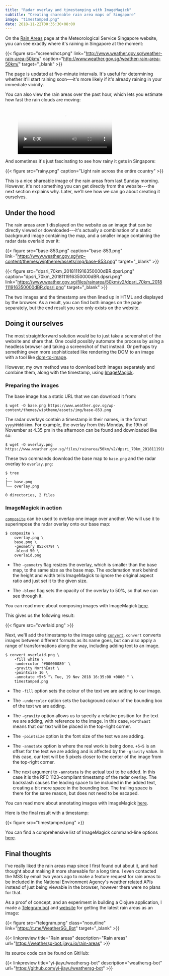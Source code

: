```yaml
---
title: "Radar overlay and timestamping with ImageMagick"
subtitle: "Creating shareable rain area maps of Singapore"
image: "timestamped.png"
date: 2018-11-22T00:35:30+08:00
---
```


On the [Rain Areas](http://www.weather.gov.sg/weather-rain-area-50km/) page at the Meteorological Service Singapore website, you can see exactly where it's raining in Singapore at the moment:

{{< figure src="screenshot.png" link="http://www.weather.gov.sg/weather-rain-area-50km/" caption="http://www.weather.gov.sg/weather-rain-area-50km/" target="_blank" >}}

The page is updated at five-minute intervals. It's useful for determining whether it'll start raining soon---it's more likely if it's already raining in your immediate vicinity.

You can also view the rain areas over the past hour, which lets you estimate how fast the rain clouds are moving:

<figure>
  <video src="recording.mp4" preload="none" poster="thumbnail.png" controls loop>
</figure>

And sometimes it's just fascinating to see how rainy it gets in Singapore:

{{< figure src="rainy.png" caption="Light rain across the entire country" >}}

This is a nice shareable image of the rain areas from last Sunday morning. However, it's not something you can get directly from the website---the next section explains why. Later, we'll see how we can go about creating it ourselves.

## Under the hood

The rain areas aren't displayed on the website as an image that can be directly viewed or downloaded---it's actually a combination of a static background image containing the map, and a smaller image containing the radar data overlaid over it:

{{< figure src="base-853.png" caption="base-853.png" link="https://www.weather.gov.sg/wp-content/themes/wiptheme/assets/img/base-853.png" target="_blank" >}}

{{< figure src="dpsri_70km_2018111916350000dBR.dpsri.png" caption="dpsri_70km_2018111916350000dBR.dpsri.png" link="https://www.weather.gov.sg/files/rainarea/50km/v2/dpsri_70km_2018111916350000dBR.dpsri.png" target="_blank" >}}

The two images and the timestamp are then lined up in HTML and displayed by the browser. As a result, you can find both images on the page separately, but the end result you see only exists on the website.

## Doing it ourselves

The most straightforward solution would be to just take a screenshot of the website and share that. One could possibly automate the process by using a headless browser and taking a screenshot of that instead. Or perhaps try something even more sophisticated like rendering the DOM to an image with a tool like [dom-to-image](https://github.com/tsayen/dom-to-image).

However, my own method was to download both images separately and combine them, along with the timestamp, using [ImageMagick](https://www.imagemagick.org/script/index.php).

### Preparing the images

The base image has a static URL that we can download it from:

```console
$ wget -O base.png https://www.weather.gov.sg/wp-content/themes/wiptheme/assets/img/base-853.png
```

The radar overlays contain a timestamp in their names, in the format `yyyyMMddHHmm`. For example, the overlay from this Monday, the 19th of November at 4.35 pm in the afternoon can be found and downloaded like so:

```console
$ wget -O overlay.png https://www.weather.gov.sg/files/rainarea/50km/v2/dpsri_70km_2018111916350000dBR.dpsri.png
```

These two commands download the base map to `base.png` and the radar overlay to `overlay.png`:
```console
$ tree
.
├── base.png
└── overlay.png

0 directories, 2 files
```

### ImageMagick in action

[`composite`](https://imagemagick.org/script/composite.php) can be used to overlap one image over another. We will use it to superimpose the radar overlay onto our base map:

```console
$ composite \
    overlay.png \
    base.png \
    -geometry 853x479! \
    -blend 50 \
    overlaid.png
```

- The `-geometry` flag resizes the overlay, which is smaller than the base map, to the same size as the base map. The exclamation mark behind the height and width tells ImageMagick to ignore the original aspect ratio and just set it to the given size.

- The `-blend` flag sets the opacity of the overlay to 50%, so that we can see through it.

You can read more about composing images with ImageMagick [here](http://www.imagemagick.org/Usage/compose/).

This gives us the following result:

{{< figure src="overlaid.png" >}}

Next, we'll add the timestamp to the image using [`convert`](https://imagemagick.org/script/convert.php). `convert` converts images between different formats as its name goes, but can also apply a range of transformations along the way, including adding text to an image.

```console
$ convert overlaid.png \
    -fill white \
    -undercolor '#00000080' \
    -gravity NorthEast \
    -pointsize 16 \
    -annotate +5+5 "\ Tue, 19 Nov 2018 16:35:00 +0800 " \
    timestamped.png
```

- The `-fill` option sets the colour of the text we are adding to our image.

- The `-undercolor` option sets the background colour of the bounding box of the text we are adding.

- The `-gravity` option allows us to specify a relative position for the text we are adding, with reference to the image. In this case, `NorthEast` means that our text will be placed in the top-right corner.

- The `-pointsize` option is the font size of the text we are adding.

- The `-annotate` option is where the real work is being done. `+5+5` is an offset for the text we are adding and is affected by the `-gravity` value. In this case, our text will be 5 pixels closer to the center of the image from the top-right corner. 

- The next argument to `-annotate` is the actual text to be added. In this case it is the RFC 1123-compliant timestamp of the radar overlay. The backslash causes the leading space to be included in the added text, creating a bit more space in the bounding box. The trailing space is there for the same reason, but does not need to be escaped.

You can read more about annotating images with ImageMagick [here](http://www.imagemagick.org/Usage/annotating/).

Here is the final result with a timestamp:

{{< figure src="timestamped.png" >}}

You can find a comprehensive list of ImageMagick command-line options [here](https://imagemagick.org/script/command-line-options.php).

## Final thoughts

I've really liked the rain areas map since I first found out about it, and had thought about making it more shareable for a long time. I even contacted the MSS by email two years ago to make a feature request for rain areas to be included in the National Environment Agency's weather related APIs instead of just being viewable in the browser, however there were no plans for that.

As a proof of concept, and an experiment in building a Clojure application, I made a [Telegram bot](https://t.me/WeatherSG_Bot) and [website](https://weathersg-bot.jiayu.io/) for getting the latest rain areas as an image:

{{< figure src="telegram.png" class="nooutline" link="https://t.me/WeatherSG_Bot" target="_blank" >}}

{{< linkpreview title="Rain areas" description="Rain areas" url="https://weathersg-bot.jiayu.io/rain-areas" >}}

Its source code can be found on GitHub:

{{< linkpreview title="yi-jiayu/weathersg-bot" description="weathersg-bot" url="https://github.com/yi-jiayu/weathersg-bot" >}}
